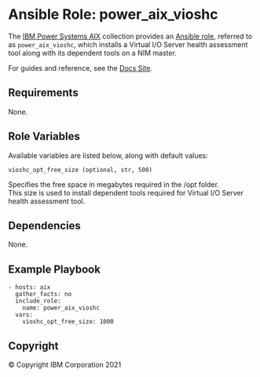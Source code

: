 # Ansible Role: power_aix_vioshc
The [IBM Power Systems AIX](../../README.md) collection provides an [Ansible role](https://docs.ansible.com/ansible/latest/user_guide/playbooks_reuse_roles.html), referred to as `power_aix_vioshc`, which installs a Virtual I/O Server health assessment tool along with its dependent tools on a NIM master.

For guides and reference, see the [Docs Site](https://ibm.github.io/ansible-power-aix/roles.html).

## Requirements

None.

## Role Variables

Available variables are listed below, along with default values:

    vioshc_opt_free_size (optional, str, 500)

Specifies the free space in megabytes required in the /opt folder.  
This size is used to install dependent tools required for Virtual I/O Server health assessment tool.

## Dependencies

None.

## Example Playbook

    - hosts: aix
      gather_facts: no
      include_role:
        name: power_aix_vioshc
      vars:
        vioshc_opt_free_size: 1000

## Copyright
© Copyright IBM Corporation 2021
